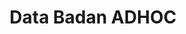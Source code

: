 ---
title: Data Badan ADHOC
organization: KPU REPUBLIK INDONESIA
notes: Data Badan ADHOC
resources:
  - name: CSV Badan ADHOC
    url: 'https://github.com/pemiluAPI/pemilu-data/raw/master/badan-adhoc/adhoc.csv'
    format: csv
category:
  - Badan ADHOC
maintainer: ''
maintainer_email: ''
---